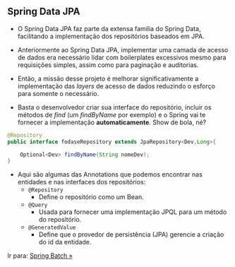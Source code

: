 ## Spring Data JPA 

- O Spring Data JPA faz parte da extensa familia do Spring Data, facilitando a implementação dos repositórios baseados em JPA.

- Anteriormente ao Spring Data JPA, implementar uma camada de acesso de dados era necessário lidar com boilerplates excessivos mesmo para requisições simples, assim como para paginação e auditorias.

- Então, a missão desse projeto é melhorar significativamente a implementação das *layers* de acesso de dados reduzindo o esforço para somente o necessário.

- Basta o desenvolvedor criar sua interface do repositório, incluir os métodos de *find* (um *findByName* por exemplo) e o Spring vai te fornecer a implementação **automaticamente**. Show de bola, né?

```java
@Repository
public interface fodaseRepository extends JpaRepository<Dev,Long>{

    Optional<Dev> findByName(String nomeDev);
}
```

- Aqui são algumas das Annotations que podemos encontrar nas entidades e nas interfaces dos repositórios:
    - ``@Repository``
        - Define o repositório como um Bean.
    - ``@Query``
        - Usada para fornecer uma implementação JPQL para um método do repositório.
    - ``@GeneratedValue``
        - Define que o provedor de persistência (JPA) gerencie a criação do id da entidade.



Ir para: [Spring Batch »](/content/EcossistemaSpring/7-SpringBatch/SpringBatch.md)